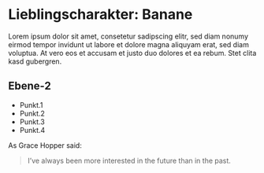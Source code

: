 # Lieblingscharakter: Banane

Lorem ipsum dolor sit amet, consetetur sadipscing elitr, sed diam nonumy eirmod tempor invidunt ut labore et dolore magna aliquyam erat, sed diam voluptua. 
At vero eos et accusam et justo duo dolores et ea rebum. Stet clita kasd gubergren.

## Ebene-2

* Punkt.1
* Punkt.2
* Punkt.3
* Punkt.4

As Grace Hopper said:
> I’ve always been more interested
> in the future than in the past.

